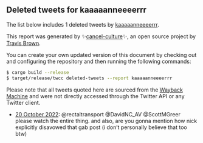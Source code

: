 ## Deleted tweets for kaaaaanneeeerrr

The list below includes 1 deleted tweets by
[kaaaaanneeeerrr](https://twitter.com/kaaaaanneeeerrr).



This report was generated by ✨[cancel-culture](https://github.com/travisbrown/cancel-culture)✨,
an open source project by [Travis Brown](https://twitter.com/travisbrown).

You can create your own updated version of this document by checking out and configuring the
repository and then running the following commands:

```bash
$ cargo build --release
$ target/release/twcc deleted-tweets --report kaaaaanneeeerrr
```

Please note that all tweets quoted here are sourced from the
[Wayback Machine](https://web.archive.org) and were not directly accessed through the Twitter API or
any Twitter client.

* [20 October 2022](https://web.archive.org/web/20221020053420/https://twitter.com/kaaaaanneeeerrr/status/1582968439064342528): @rectaltransport @DavidNC_AV @ScottMGreer please watch the entire thing. and also, are you gonna mention how nick explicitly disavowed that gab post (i don’t personally believe that too btw) <!--1582968439064342528-->
